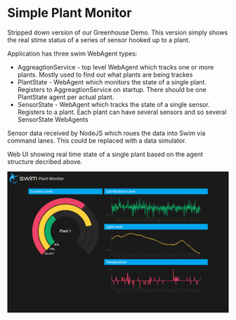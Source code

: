 # Simple Plant Monitor

Stripped down version of our Greenhouse Demo. This version simply shows the real stime status of a series of sensor hooked up to a plant. 

Application has three swim WebAgent types:
* AggreagtionService - top level WebAgent which tracks one or more plants. Mostly used to find out what plants are being trackes
* PlantState - WebAgent which monitors the state of a single plant. Registers to AggreagtionService on startup. There should be one PlantState agent per actual plant.
* SensorState - WebAgent which tracks the state of a single sensor. Registers to a plant. Each plant can have several sensors and so several SensorState WebAgents

Sensor data received by NodeJS which roues the data into Swim via command lanes. This could be replaced with a data simulator.

Web UI showing real time state of a single plant based on the agent structure decribed above.

![screenshot](/ui/assets/images/ui-screenshot.png)